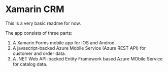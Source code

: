 # Xamarin CRM
This is a very basic readme for now.

The app consists of three parts:
1. A Xamarin.Forms mobile app for iOS and Androd.
2. A javascript-backed Azure Mobile Service (Azure REST API) for customer and order data.
2. A .NET Web API-backed Entity Framework based Azure MObile Service for catalog data.
